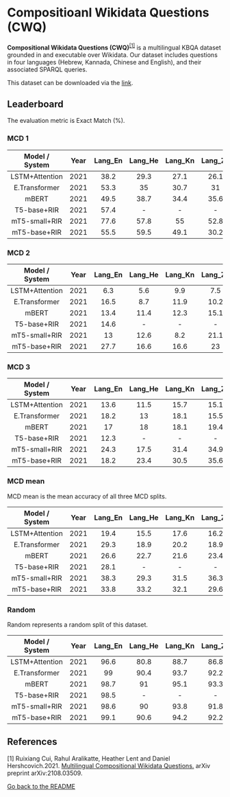 # Compositioanl Wikidata Questions (CWQ)

**Compositional Wikidata Questions (CWQ)**<sup>[[1]](#myfootnote1)</sup> is a multilingual KBQA dataset grounded in and executable over Wikidata. Our dataset includes questions in four languages (Hebrew, Kannada, Chinese and English), and their associated SPARQL queries.

This dataset can be downloaded via the [link](https://github.com/coastalcph/seq2sparql). 

## Leaderboard

The evaluation metric is Exact Match (%).

### MCD 1
| Model / System | Year  | Lang_En | Lang_He | Lang_Kn | Lang_Zh |                    Reported by                    |
|:--------------:|:-----:|:-------:|:-------:|:-------:|:-------:|:-------------------------------------------------:|
| LSTM+Attention | 2021  |  38.2   |  29.3   |  27.1   |  26.1   | [Cui et. al.](https://arxiv.org/pdf/2108.03509.pdf) |
| E.Transformer  | 2021  |  53.3   |   35    |  30.7   |   31    | [Cui et. al.](https://arxiv.org/pdf/2108.03509.pdf) |
|     mBERT      | 2021  |  49.5   |  38.7   |  34.4   |  35.6   | [Cui et. al.](https://arxiv.org/pdf/2108.03509.pdf) |
|  T5-base+RIR   | 2021  |  57.4   |    -    |    -    |    -    | [Cui et. al.](https://arxiv.org/pdf/2108.03509.pdf) |
| mT5-small+RIR  | 2021  |  77.6   |  57.8   |   55    |  52.8   | [Cui et. al.](https://arxiv.org/pdf/2108.03509.pdf) |
|   mT5-base+RIR   | 2021  |   55.5   |   59.5   |   49.1   |   30.2   | [Cui et. al.](https://arxiv.org/pdf/2108.03509.pdf) |


### MCD 2
| Model / System | Year  | Lang_En | Lang_He | Lang_Kn | Lang_Zh |                    Reported by                    |
|:--------------:|:-----:|:-------:|:-------:|:-------:|:-------:|:-------------------------------------------------:|
| LSTM+Attention | 2021  |   6.3   |   5.6   |   9.9   |   7.5   | [Cui et. al.](https://arxiv.org/pdf/2108.03509.pdf) |
| E.Transformer  | 2021  |  16.5   |   8.7   |  11.9   |  10.2   | [Cui et. al.](https://arxiv.org/pdf/2108.03509.pdf) |
|     mBERT      | 2021  |  13.4   |  11.4   |  12.3   |  15.1   | [Cui et. al.](https://arxiv.org/pdf/2108.03509.pdf) |
|  T5-base+RIR   | 2021  |  14.6   |    -    |    -    |    -    | [Cui et. al.](https://arxiv.org/pdf/2108.03509.pdf) |
| mT5-small+RIR  | 2021  |   13    |  12.6   |   8.2   |  21.1   | [Cui et. al.](https://arxiv.org/pdf/2108.03509.pdf) |
|   mT5-base+RIR   | 2021  |   27.7   |   16.6   |   16.6   |    23    | [Cui et. al.](https://arxiv.org/pdf/2108.03509.pdf) |


### MCD 3
| Model / System | Year  | Lang_En | Lang_He | Lang_Kn | Lang_Zh |                    Reported by                    |
|:--------------:|:-----:|:-------:|:-------:|:-------:|:-------:|:-------------------------------------------------:|
| LSTM+Attention | 2021  |  13.6   |  11.5   |  15.7   |  15.1   | [Cui et. al.](https://arxiv.org/pdf/2108.03509.pdf) |
| E.Transformer  | 2021  |  18.2   |   13    |  18.1   |  15.5   | [Cui et. al.](https://arxiv.org/pdf/2108.03509.pdf) |
|     mBERT      | 2021  |   17    |   18    |  18.1   |  19.4   | [Cui et. al.](https://arxiv.org/pdf/2108.03509.pdf) |
|  T5-base+RIR   | 2021  |  12.3   |    -    |    -    |    -    | [Cui et. al.](https://arxiv.org/pdf/2108.03509.pdf) |
| mT5-small+RIR  | 2021  |  24.3   |  17.5   |  31.4   |  34.9   | [Cui et. al.](https://arxiv.org/pdf/2108.03509.pdf) |
|   mT5-base+RIR   | 2021  |   18.2   |   23.4   |   30.5   |   35.6   | [Cui et. al.](https://arxiv.org/pdf/2108.03509.pdf) |


### MCD mean
MCD mean is the mean accuracy of all three MCD splits.

| Model / System | Year  | Lang_En | Lang_He | Lang_Kn | Lang_Zh |                    Reported by                    |
|:--------------:|:-----:|:-------:|:-------:|:-------:|:-------:|:-------------------------------------------------:|
| LSTM+Attention | 2021  |  19.4   |  15.5   |  17.6   |  16.2   | [Cui et. al.](https://arxiv.org/pdf/2108.03509.pdf) |
| E.Transformer  | 2021  |  29.3   |  18.9   |  20.2   |  18.9   | [Cui et. al.](https://arxiv.org/pdf/2108.03509.pdf) |
|     mBERT      | 2021  |  26.6   |  22.7   |  21.6   |  23.4   | [Cui et. al.](https://arxiv.org/pdf/2108.03509.pdf) |
|  T5-base+RIR   | 2021  |  28.1   |    -    |    -    |    -    | [Cui et. al.](https://arxiv.org/pdf/2108.03509.pdf) |
| mT5-small+RIR  | 2021  |  38.3   |  29.3   |  31.5   |  36.3   | [Cui et. al.](https://arxiv.org/pdf/2108.03509.pdf) |
|   mT5-base+RIR   | 2021  |   33.8   |   33.2   |   32.1   |   29.6   | [Cui et. al.](https://arxiv.org/pdf/2108.03509.pdf) |


### Random
Random represents a random split of this dataset.

| Model / System | Year  | Lang_En | Lang_He | Lang_Kn | Lang_Zh |                    Reported by                    |
|:--------------:|:-----:|:-------:|:-------:|:-------:|:-------:|:-------------------------------------------------:|
| LSTM+Attention | 2021  |  96.6   |  80.8   |  88.7   |  86.8   | [Cui et. al.](https://arxiv.org/pdf/2108.03509.pdf) |
| E.Transformer  | 2021  |   99    |  90.4   |  93.7   |  92.2   | [Cui et. al.](https://arxiv.org/pdf/2108.03509.pdf) |
|     mBERT      | 2021  |  98.7   |   91    |  95.1   |  93.3   | [Cui et. al.](https://arxiv.org/pdf/2108.03509.pdf) |
|  T5-base+RIR   | 2021  |  98.5   |    -    |    -    |    -    | [Cui et. al.](https://arxiv.org/pdf/2108.03509.pdf) |
| mT5-small+RIR  | 2021  |  98.6   |   90    |  93.8   |  91.8   | [Cui et. al.](https://arxiv.org/pdf/2108.03509.pdf) |
|   mT5-base+RIR   | 2021  |   99.1   |   90.6   |   94.2   |   92.2   | [Cui et. al.](https://arxiv.org/pdf/2108.03509.pdf) |



## References 
<a name="myfootnote1">[1]</a> Ruixiang Cui, Rahul Aralikatte, Heather Lent and Daniel Hershcovich.2021. [Multilingual Compositional Wikidata Questions.](https://arxiv.org/pdf/2108.03509.pdf) arXiv preprint arXiv:2108.03509.

[Go back to the README](../README.md)